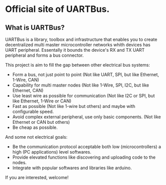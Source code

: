 
# Official site of UARTBus.

## What is UARTBus?

UARTBus is a library, toolbox and infrastructure that enables you to create
decentralized multi master microcontroller networks whith devices has UART peripheral.
Essentally it bounds the device's RX and TX UART peripheral and forms a bus connector.

This project is aim to fill the gap between other electrical bus systems:

- Form a bus, not just point to point (Not like UART, SPI, but like Ethernet, 1-Wire, CAN)
- Capability for multi master nodes (Not like 1-Wire, SPI, I2C, but like Ethernet, CAN)
- Use least wire as possible for communication (Not like I2C or SPI, but like Ethernet, 1-Wire or CAN)
- Fast as possible (Not like 1-wire but others) and maybe with configurable speed.
- Avoid complex external peripheral, use only basic components. (Not like Ethernet or CAN but others)
- Be cheap as possible.

And some not electrical goals:

- Be the communication protocol acceptable both low (microcontrollers) a high (PC applications) level softwares.
- Provide elevated functions like discovering and uploading code to the nodes.
- Integrate with popular softwares and libraries like arduino.

If you are interested, welcome!





